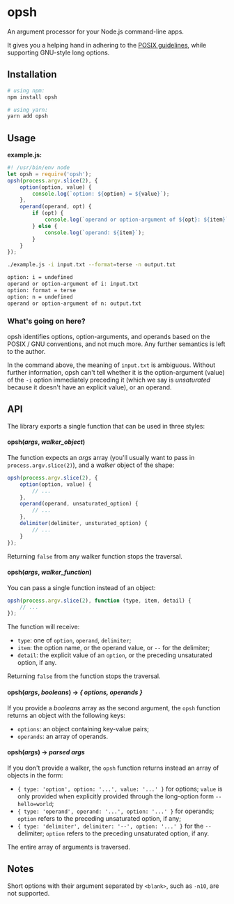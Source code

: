 # opsh

An argument processor for your Node.js command-line apps.

It gives you a helping hand in adhering to the [POSIX guidelines](https://pubs.opengroup.org/onlinepubs/9699919799/basedefs/V1_chap12.html), while supporting GNU-style long options.

## Installation

```bash
# using npm:
npm install opsh

# using yarn:
yarn add opsh
```

## Usage

**example.js:**

```js
#! /usr/bin/env node
let opsh = require('opsh');
opsh(process.argv.slice(2), {
	option(option, value) {
		console.log(`option: ${option} = ${value}`);
	},
	operand(operand, opt) {
		if (opt) {
			console.log(`operand or option-argument of ${opt}: ${item}`);
		} else {
			console.log(`operand: ${item}`);
		}
	}
});
```

```bash
./example.js -i input.txt --format=terse -n output.txt

option: i = undefined
operand or option-argument of i: input.txt
option: format = terse
option: n = undefined
operand or option-argument of n: output.txt
```

### What's going on here?

opsh identifies options, option-arguments, and operands based on the POSIX / GNU conventions, and not much more. Any further semantics is left to the author.

In the command above, the meaning of `input.txt` is ambiguous. Without further information, opsh can't tell whether it is the option-argument (value) of the `-i` option immediately preceding it (which we say is _unsaturated_ because it doesn't have an explicit value), or an operand.

## API

The library exports a single function that can be used in three styles:

#### **opsh**(_args_, _walker_object_)

The function expects an _args_ array (you'll usually want to pass in `process.argv.slice(2)`), and a _walker_ object of the shape:

```js
opsh(process.argv.slice(2), {
	option(option, value) {
		// ...
	},
	operand(operand, unsaturated_option) {
		// ...
	},
	delimiter(delimiter, unsturated_option) {
		// ...
	}
});
```

Returning `false` from any walker function stops the traversal.

#### **opsh**(_args_, _walker_function_)

You can pass a single function instead of an object:

```js
opsh(process.argv.slice(2), function (type, item, detail) {
	// ...
});
```

The function will receive:

-   `type`: one of `option`, `operand`, `delimiter`;
-   `item`: the option name, or the operand value, or `--` for the delimiter;
-   `detail`: the explicit value of an `option`, or the preceding unsaturated option, if any.

Returning `false` from the function stops the traversal.

#### **opsh**(_args_, _booleans_) → _{ options, operands }_

If you provide a _booleans_ array as the second argument, the `opsh` function returns an object with the following keys:

-   `options`: an object containing key-value pairs;
-   `operands`: an array of operands.

#### **opsh**(_args_) → _parsed args_

If you don't provide a walker, the `opsh` function returns instead an array of objects in the form:

-   `{ type: 'option', option: '...', value: '...' }` for options; `value` is only provided when explicitly provided through the long-option form `--hello=world`;
-   `{ type: 'operand', operand: '...', option: '...' }` for operands; `option` refers to the preceding unsaturated option, if any;
-   `{ type: 'delimiter', delimiter: '--', option: '...' }` for the `--` delimiter; `option` refers to the preceding unsaturated option, if any.

The entire array of arguments is traversed.

## Notes

Short options with their argument separated by `<blank>`, such as `-n10`, are not supported.
